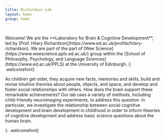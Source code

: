 ```yaml
---
title: Richardson Lab 
layout: home
group: home
---
```


<br>
Welcome! We are the **Laboratory for Brain & Cognitive Development**, led by [Prof. Hilary Richardson](https://www.ed.ac.uk/profile/hilary-richardson). We are part of the part of [Wee Science](https://www.weescience.ppls.ed.ac.uk/) group within the [School of Philosophy, Psychology, and Language Sciences](https://www.ed.ac.uk/PPLS) at the University of Edinburgh.
{: .welcomefont}

As children get older, they acquire new facts, memories and skills, build and revise intuitive theories about people, objects, and space, and develop and foster social relationships with others. How does the brain support these remarkable achievements? Our lab uses a variety of methods, including child-friendly neuroimaging experiments, to address this question. In particular, we investigate the relationship between social cognitive development and brain development in childhood in order to inform theories of cognitive development and address basic science questions about the human brain.

{: .welcomefont}
